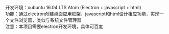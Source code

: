 开发环境：xubuntu 16.04 LTS  Atom  (Electron + javascript + html)
</br>功能：通过electron创建桌面应用框架，javascript和html设计相应功能，实现一个文件浏览器，类似与系统文件管理器
</br>注意：本项目需要electron开发环境，具体可百度
